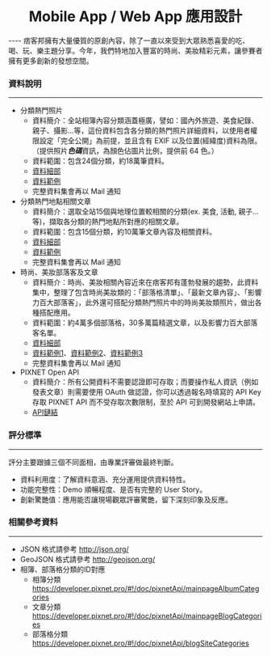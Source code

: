 <center><h1> Mobile App / Web App 應用設計 </h1></center>
----
痞客邦擁有大量優質的原創內容，除了一直以來受到大眾熟悉喜愛的吃、喝、玩、樂主題分享。今年，我們特地加入豐富的時尚、美妝精彩元素，讓參賽者擁有更多創新的發想空間。

### 資料說明
----
* 分類熱門照片
  * 資料簡介：全站相簿內容分類涵蓋極廣，譬如：國內外旅遊、美食紀錄、親子、攝影...等，這份資料包含各分類的熱門照片詳細資料，以使用者權限設定「完全公開」為前提，並且含有 EXIF 以及位置(經緯度)資料為限。（提供照片***色碼***資訊，為顏色佔圖片比例，提供前 64 色。）
  * 資料範圍：包含24個分類，約18萬筆資料。
  * [資料細部](./01_hot_picture/01_data_schema.md)
  * [資料範例](./01_hot_picture/01_sample.json)
  * 完整資料集會再以 Mail 通知
* 分類熱門地點相關文章
  * 資料簡介：選取全站15個與地理位置較相關的分類(ex.  美食, 活動, 親子...等)，擷取各分類的熱門地點所對應的相關文章。
  * 資料範圍：包含15個分類，約10萬筆文章內容及相關資料。
  * [資料細部](./03_hot_location_article/03_data_schema.md)
  * [資料範例](./03_hot_location_article/03_sample.json)
  * 完整資料集會再以 Mail 通知
* 時尚、美妝部落客及文章
  * 資料簡介：時尚、美妝相關內容近來在痞客邦有蓬勃發展的趨勢，此資料集中，整理了包含時尚美妝類的：「部落格清單」、「最新文章內容」、「影響力百大部落客」，此外還可搭配分類熱門照片中的時尚美妝類照片，做出各種搭配應用。
  * 資料範圍：約4萬多個部落格，30多萬篇精選文章，以及影響力百大部落客名單。
  * [資料細部](./02_fashion_and_beauty/02_data_schema.md)
  * [資料範例1](./02_fashion_and_beauty/02_blog_list_sample.json)、[資料範例2](./02_fashion_and_beauty/02_article_sample.json)、[資料範例3](./02_fashion_and_beauty/02_top_author_sample.json)
  * 完整資料集會再以 Mail 通知
* PIXNET Open API
  * 資料簡介：所有公開資料不需要認證即可存取；而要操作私人資訊（例如發表文章）則需要使用 OAuth 做認證，你可以透過報名時填寫的 API Key 存取 PIXNET API 而不受存取次數限制，至於 API 可到開發網站上申請。
  * [API鏈結](https://developer.pixnet.pro/)

### 評分標準
---
評分主要跟據三個不同面相，由專業評審做最終判斷。
- 資料利用度：了解資料意涵、充分運用提供資料特性。
- 功能完整性：Demo 順暢程度、是否有完整的 User Story。
- 創新驚艷值：應用能否讓現場觀眾評審驚艷，留下深刻印象及反應。


### 相關參考資料
----
- JSON 格式請參考 http://json.org/
- GeoJSON 格式請參考 http://geojson.org/
- 相簿、部落格分類的ID對應
  - 相簿分類 https://developer.pixnet.pro/#!/doc/pixnetApi/mainpageAlbumCategories
  - 文章分類 https://developer.pixnet.pro/#!/doc/pixnetApi/mainpageBlogCategories
  - 部落格分類 https://developer.pixnet.pro/#!/doc/pixnetApi/blogSiteCategories



